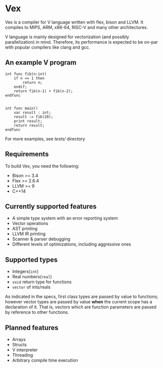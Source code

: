 # Vex

Vex is a compiler for V language written with flex, bison and LLVM. 
It compiles to MIPS, ARM, x86-64, RISC-V and many other architectures.

V language is mainly designed for vectorization (and possibly parallelization) in mind. Therefore, its performance
is expected to be on-par with popular compilers like clang and gcc.

## An example V program

```
int func fib(n:int)
    if n <= 1 then
        return n;
    endif;
    return fib(n-1) + fib(n-2);
endfunc


int func main()
    var result : int;
    result := fib(20);
    print result;
    return result;
endfunc
```

For more examples, see *tests/* directory
## Requirements
To build Vex, you need the following:
* Bison >= 3.4
* Flex >= 2.6.4
* LLVM >= 9
* C++14

## Currently supported features
* A simple type system with an error reporting system
* Vector operations
* AST printing
* LLVM IR printing
* Scanner & parser debugging
* Different levels of optimizations, including aggressive ones

## Supported types
* Integers(`int`)
* Real numbers(`real`)
* `void` return type for functions
* `vector` of ints/reals

As indicated in the specs, first class types are passed by value to functions; however vector types are passed by value **when**
the current scope has a declaration of it. That is, vectors which are function parameters are passed by reference to other functions.

## Planned features
* Arrays
* Structs
* V interpreter
* Threading
* Arbitrary compile time execution

